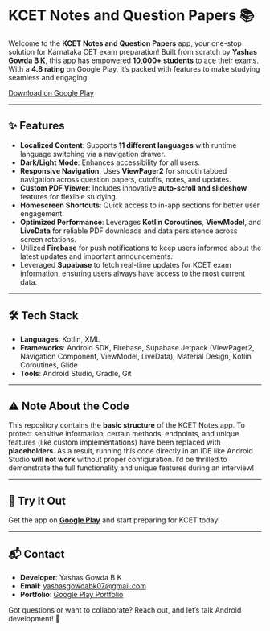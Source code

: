 # KCET Notes and Question Papers 📚

Welcome to the **KCET Notes and Question Papers** app, your one-stop solution for Karnataka CET exam preparation! Built from scratch by **Yashas Gowda B K**, this app has empowered **10,000+ students** to ace their exams. With a **4.8 rating** on Google Play, it’s packed with features to make studying seamless and engaging.

[Download on Google Play](https://play.google.com/store/apps/details?id=com.kea.pyp&utm_source=shareApp)

---

## ✨ Features
- **Localized Content**: Supports **11 different languages** with runtime language switching via a navigation drawer.
- **Dark/Light Mode**: Enhances accessibility for all users.
- **Responsive Navigation**: Uses **ViewPager2** for smooth tabbed navigation across question papers, cutoffs, notes, and updates.
- **Custom PDF Viewer**: Includes innovative **auto-scroll and slideshow** features for flexible studying.
- **Homescreen Shortcuts**: Quick access to in-app sections for better user engagement.
- **Optimized Performance**: Leverages **Kotlin Coroutines**, **ViewModel**, and **LiveData** for reliable PDF downloads and data persistence across screen rotations.
- Utilized **Firebase** for push notifications to keep users informed about the latest updates and important
announcements.
- Leveraged **Supabase** to fetch real-time updates for KCET exam information, ensuring users always have access to the most current data.
---

## 🛠️ Tech Stack
- **Languages**: Kotlin, XML
- **Frameworks**: Android SDK, Firebase, Supabase Jetpack (ViewPager2, Navigation Component, ViewModel, LiveData), Material Design, Kotlin Coroutines, Glide
- **Tools**: Android Studio, Gradle, Git

---

## ⚠️ Note About the Code
This repository contains the **basic structure** of the KCET Notes app. To protect sensitive information, certain methods, endpoints, and unique features (like custom implementations) have been replaced with **placeholders**. As a result, running this code directly in an IDE like Android Studio **will not work** without proper configuration. I’d be thrilled to demonstrate the full functionality and unique features during an interview!

---


## 📱 Try It Out
Get the app on **[Google Play](https://play.google.com/store/apps/details?id=com.kea.pyp&utm_source=shareApp)** and start preparing for KCET today!

---

## 📬 Contact
- **Developer**: Yashas Gowda B K
- **Email**: [yashasgowdabk07@gmail.com](mailto:yashasgowdabk07@gmail.com)
- **Portfolio**: [Google Play Portfolio](https://play.google.com/store/search?q=pub:AppInnoVenture&c=apps)

Got questions or want to collaborate? Reach out, and let’s talk Android development! 🚀
